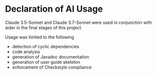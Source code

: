 # Declaration of AI Usage

Claude 3.5-Sonnet and Claude 3.7-Sonnet were used in conjunction with aider in the final stages of this project. 

Usage was limited to the following 

* detection of cyclic dependencies
* code analysis
* generation of Javadoc documentation 
* generation of user guide skeleton
* enforcement of Checkstyle compliance
